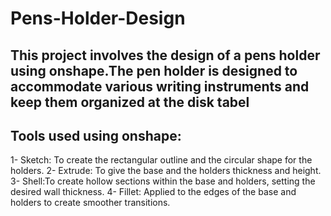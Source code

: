 # Pens-Holder-Design

## This project involves the design of a pens holder using onshape.The pen holder is designed to accommodate various writing instruments and keep them organized at the disk tabel 

## Tools used using onshape:
1- Sketch: To create the rectangular outline and the circular shape for the holders.
2- Extrude: To give the base and the holders thickness and height.
3- Shell:To create hollow sections within the base and holders, setting the desired wall thickness.
4- Fillet: Applied to the edges of the base and holders to create smoother transitions.

